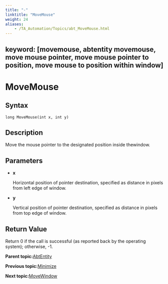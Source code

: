 ```yaml
--- 
title: "-"
linktitle: "MoveMouse"
weight: 24
aliases: 
    - /TA_Automation/Topics/abt_MoveMouse.html
---
```

keyword: [movemouse, abtentity movemouse, move mouse pointer, move mouse pointer to position, move mouse to position within window]
---

# MoveMouse

## Syntax

`long MoveMouse(int x, int y)`

## Description

Move the mouse pointer to the designated position inside thewindow.

## Parameters

-   **x**

    Horizontal position of pointer destination, specified as distance in pixels from left edge of window.

-   **y**

    Vertical position of pointer destination, specified as distance in pixels from top edge of window.


## Return Value

Return 0 if the call is successful \(as reported back by the operating system\); otherwise, -1.

**Parent topic:**[AbtEntity](/TA_Automation/Topics/abt_AbtEntity.html)

**Previous topic:**[Minimize](/TA_Automation/Topics/abt_Minimize.html)

**Next topic:**[MoveWindow](/TA_Automation/Topics/abt_MoveWindow.html)

